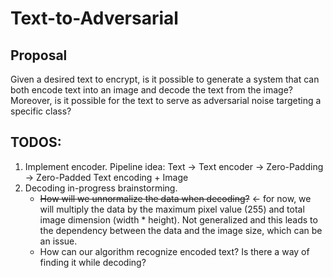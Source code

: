# Text-to-Adversarial
## Proposal
Given a desired text to encrypt, is it possible to generate a system that can both encode text into an image and decode the text from the image? Moreover, is it possible for the text to serve as adversarial noise targeting a specific class?

## TODOS:
1. Implement encoder. Pipeline idea: Text -> Text encoder -> Zero-Padding -> Zero-Padded Text encoding + Image
2. Decoding in-progress brainstorming.
   * ~~How will we unnormalize the data when decoding?~~ <- for now, we will multiply the data by the maximum pixel value (255) and total image dimension (width * height). Not generalized and this leads to the dependency between the data and the image size, which can be an issue.
   * How can our algorithm recognize encoded text? Is there a way of finding it while decoding?

